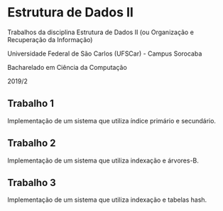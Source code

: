 # Estrutura de Dados II

Trabalhos da disciplina Estrutura de Dados II (ou Organização e Recuperação da Informação)



Universidade Federal de São Carlos (UFSCar) - Campus Sorocaba

Bacharelado em Ciência da Computação

2019/2

## Trabalho 1

Implementação de um sistema que utiliza índice primário e secundário.

## Trabalho 2

Implementação de um sistema que utiliza indexação e árvores-B.

## Trabalho 3

Implementação de um sistema que utiliza indexação e tabelas hash.

